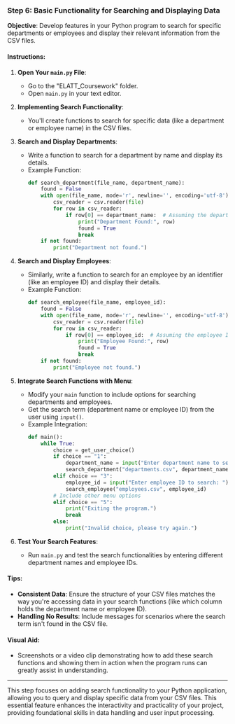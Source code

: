 ### Step 6: Basic Functionality for Searching and Displaying Data

**Objective**: Develop features in your Python program to search for specific departments or employees and display their relevant information from the CSV files.

#### **Instructions**:

1. **Open Your `main.py` File**:
   - Go to the "ELATT_Coursework" folder.
   - Open `main.py` in your text editor.

2. **Implementing Search Functionality**:
   - You'll create functions to search for specific data (like a department or employee name) in the CSV files.

3. **Search and Display Departments**:
   - Write a function to search for a department by name and display its details.
   - Example Function:
     ```python
     def search_department(file_name, department_name):
         found = False
         with open(file_name, mode='r', newline='', encoding='utf-8') as file:
             csv_reader = csv.reader(file)
             for row in csv_reader:
                 if row[0] == department_name:  # Assuming the department name is in the first column
                     print("Department Found:", row)
                     found = True
                     break
         if not found:
             print("Department not found.")
     ```

4. **Search and Display Employees**:
   - Similarly, write a function to search for an employee by an identifier (like an employee ID) and display their details.
   - Example Function:
     ```python
     def search_employee(file_name, employee_id):
         found = False
         with open(file_name, mode='r', newline='', encoding='utf-8') as file:
             csv_reader = csv.reader(file)
             for row in csv_reader:
                 if row[0] == employee_id:  # Assuming the employee ID is in the first column
                     print("Employee Found:", row)
                     found = True
                     break
         if not found:
             print("Employee not found.")
     ```

5. **Integrate Search Functions with Menu**:
   - Modify your `main` function to include options for searching departments and employees.
   - Get the search term (department name or employee ID) from the user using `input()`.
   - Example Integration:
     ```python
     def main():
         while True:
             choice = get_user_choice()
             if choice == "1":
                 department_name = input("Enter department name to search: ")
                 search_department("departments.csv", department_name)
             elif choice == "3":
                 employee_id = input("Enter employee ID to search: ")
                 search_employee("employees.csv", employee_id)
             # Include other menu options
             elif choice == "5":
                 print("Exiting the program.")
                 break
             else:
                 print("Invalid choice, please try again.")
     ```

6. **Test Your Search Features**:
   - Run `main.py` and test the search functionalities by entering different department names and employee IDs.

#### **Tips**:

- **Consistent Data**: Ensure the structure of your CSV files matches the way you're accessing data in your search functions (like which column holds the department name or employee ID).
- **Handling No Results**: Include messages for scenarios where the search term isn't found in the CSV file.

#### **Visual Aid**:
- Screenshots or a video clip demonstrating how to add these search functions and showing them in action when the program runs can greatly assist in understanding.

---

This step focuses on adding search functionality to your Python application, allowing you to query and display specific data from your CSV files. This essential feature enhances the interactivity and practicality of your project, providing foundational skills in data handling and user input processing.
